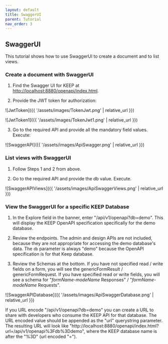```yaml
---
layout: default
title: SwaggerUI
parent: Tutorial
nav_order: 3
---
```


## SwaggerUI

This tutorial shows how to use SwaggerUI to create a document and to list views.

### Create a document with SwaggerUI

1. Find the Swagger UI for KEEP at <http://localhost:8880/openapi/index.html>.

2. Provide the JWT token for authorization:

![JwtToken]({{ '/assets/images/TokenJwt.png' | relative_url }})

![JwtToken1]({{ '/assets/images/TokenJwt1.png' | relative_url }})

3. Go to the required API and provide all the mandatory field values. Execute:

![SwaggerAPI]({{ '/assets/images/ApiSwagger.png' | relative_url }})

### List views with SwaggerUI

1. Follow Steps 1 and 2 from above.

2. Go to the required API and provide the db value. Execute.

![SwaggerAPIViews]({{ '/assets/images/ApiSwaggerViews.png' | relative_url }})

### View the SwaggerUI for a specific KEEP Database

1. In the Explore field in the banner, enter "/api/v1/openapi?db=demo". This will display the KEEP OpenAPI specification specifically for the demo database.

2. Review the endpoints. The admin and design APIs are not included, because they are not appropriate for accessing the demo database's data. The `db` parameter is always "demo" because the OpenAPI specification is for that Keep database.

3. Review the Schemas at the bottom. If you have not specified read / write fields on a form, you will see the genericFormResult / genericFormRequest. If you have specified read or write fields, you will see a schema for "_formName_-_modeName_ Responses" / "_formName_-_modeName_ Requests".

![SwaggerAPIDatabase]({{ '/assets/images/ApiSwaggerDatabase.png' | relative_url }})

If you URL encode "/api/v1/openapi?db=demo" you can create a URL to share with developers who consume the KEEP API for that database. The URL encoded value should be appended as the "url" querystring parameter. The resulting URL will look like "http://localhost:8880/openapi/index.html?url=/api/v1/openapi%3Fdb%3Ddemo", where the KEEP database name is after the "%3D" (url encoded "=").
